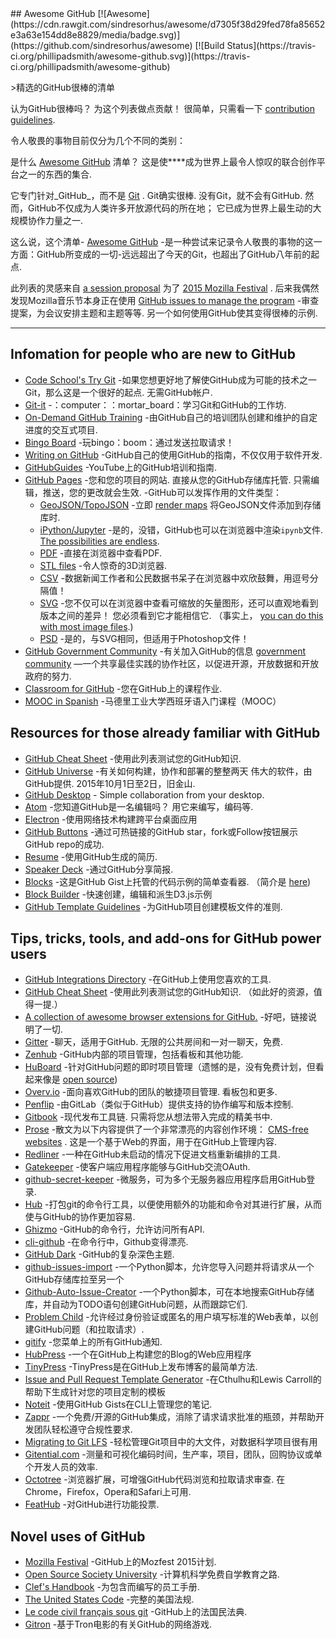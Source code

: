 <div class="github-widget" data-repo="phillipadsmith/awesome-github"></div>
<script async src="https://pagead2.googlesyndication.com/pagead/js/adsbygoogle.js"></script><ins class="adsbygoogle" style="display:block" data-ad-client="ca-pub-6890694312814945" data-ad-slot="5473692530" data-ad-format="auto"  data-full-width-responsive="true"></ins><script>(adsbygoogle = window.adsbygoogle || []).push({});</script>
## Awesome GitHub [![Awesome](https://cdn.rawgit.com/sindresorhus/awesome/d7305f38d29fed78fa85652e3a63e154dd8e8829/media/badge.svg)](https://github.com/sindresorhus/awesome) [![Build Status](https://travis-ci.org/phillipadsmith/awesome-github.svg)](https://travis-ci.org/phillipadsmith/awesome-github)


&gt;精选的GitHub很棒的清单

 认为GitHub很棒吗？  为这个列表做点贡献！  很简单，只需看一下 [contribution guidelines](https://github.com/phillipadsmith/awesome-github/blob/master/CONTRIBUTING.md).

令人敬畏的事物目前仅分为几个不同的类别： 


是什么 [Awesome GitHub](https://github.com/phillipadsmith/awesome-github)  清单？  这是使****成为世界上最令人惊叹的联合创作平台之一的东西的集合.

它专门针对_GitHub_，而不是 [Git](https://git-scm.com/) .  Git确实很棒.  没有Git，就不会有GitHub.  然而，GitHub不仅成为人类许多开放源代码的所在地；  它已成为世界上最生动的大规模协作力量之一.

这么说，这个清单- [Awesome GitHub](https://github.com/phillipadsmith/awesome-github) -是一种尝试来记录令人敬畏的事物的这一方面：GitHub所变成的一切-远远超出了今天的Git，也超出了GitHub八年前的起点.

此列表的灵感来自 [a session proposal](http://phillipadsmith.com/2015/09/github-gitdown.html) 为了 [2015 Mozilla Festival](https://2015.mozillafestival.org/) .  后来我偶然发现Mozilla音乐节本身正在使用 [GitHub issues to manage the program](https://github.com/mozilla/mozfest-program)  -审查提案，为会议安排主题和主题等等.  另一个如何使用GitHub使其变得很棒的示例.

------


## Infomation for people who are new to GitHub
- [Code School's Try Git](https://try.github.io/levels/1/challenges/1)  -如果您想更好地了解使GitHub成为可能的技术之一Git，那么这是一个很好的起点.  无需GitHub帐户.
- [Git-it](https://github.com/jlord/git-it) -：computer：：mortar_board：学习Git和GitHub的工作坊.
- [On-Demand GitHub Training](https://services.github.com/on-demand/) -由GitHub自己的培训团队创建和维护的自定进度的交互式项目. 
- [Bingo Board](https://github.com/muan/bingo-board) -玩bingo：boom：通过发送拉取请求！
- [Writing on GitHub](https://help.github.com/articles/writing-on-github/) -GitHub自己的使用GitHub的指南，不仅仅用于软件开发.
- [GitHubGuides](https://www.youtube.com/user/GitHubGuides) -YouTube上的GitHub培训和指南.
- [GitHub Pages](https://pages.github.com/) -您和您的项目的网站.
 直接从您的GitHub存储库托管.  只需编辑，推送，您的更改就会生效.
-GitHub可以发挥作用的文件类型：
  - [GeoJSON/TopoJSON](https://github.com/blog/1528-there-s-a-map-for-that) -立即 [render maps](https://github.com/benbalter/dc-maps/blob/master/maps/embassies.geojson) 将GeoJSON文件添加到存储库时.
  - [iPython/Jupyter](https://github.com/blog/1995-github-jupyter-notebooks-3) -是的，没错，GitHub也可以在浏览器中渲染`ipynb`文件. [The possibilities are endless](https://github.com/ipython/ipython/wiki/A-gallery-of-interesting-IPython-Notebooks).
  - [PDF](https://github.com/blog/1974-pdf-viewing) -直接在浏览器中查看PDF.
  - [STL files](https://github.com/blog/1465-stl-file-viewing) -令人惊奇的3D浏览器.
  - [CSV](https://github.com/blog/1601-see-your-csvs) -数据新闻工作者和公民数据书呆子在浏览器中欢欣鼓舞，用逗号分隔值！
  - [SVG](https://github.com/blog/1902-svg-viewing-diffing)  -您不仅可以在浏览器中查看可缩放的矢量图形，还可以直观地看到版本之间的差异！  您必须看到它才能相信它.  （事实上​​， [you can do this with most image files](https://github.com/blog/817-behold-image-view-modes).)
  - [PSD](https://github.com/blog/1845-psd-viewing-diffing) -是的，与SVG相同，但适用于Photoshop文件！
- [GitHub Government Community](https://github.com/government/welcome) -有关加入GitHub的信息 [government community](https://government.github.com/) —一个共享最佳实践的协作社区，以促进开源，开放数据和开放政府的努力.
- [Classroom for GitHub](https://classroom.github.com) -您在GitHub上的课程作业.
- [MOOC in Spanish](https://miriadax.net/web/gitmooc) -马德里工业大学西班牙语入门课程（MOOC）

## Resources for those already familiar with GitHub

- [GitHub Cheat Sheet](https://github.com/tiimgreen/github-cheat-sheet) -使用此列表测试您的GitHub知识.
- [GitHub Universe](http://githubuniverse.com/) -有关如何构建，协作和部署的整整两天
 伟大的软件，由GitHub提供.  2015年10月1日至2日，旧金山.
- [GitHub Desktop](https://desktop.github.com/) - Simple collaboration from your desktop.
- [Atom](https://github.com/blog/2031-announcing-atom-1-0)  -您知道GitHub是一名编辑吗？  用它来编写，编码等.
- [Electron](http://electron.atom.io/) -使用网络技术构建跨平台桌面应用
- [GitHub Buttons](https://ghbtns.com/) -通过可热链接的GitHub star，fork或Follow按钮展示GitHub repo的成功.
- [Resume](http://resume.github.io/) -使用GitHub生成的简历. 
- [Speaker Deck](https://speakerdeck.com/) -通过GitHub分享简报.
- [Blocks](http://bl.ocks.org/)  -这是GitHub Gist上托管的代码示例的简单查看器.  （简介是 [here](http://bost.ocks.org/mike/block/))
- [Block Builder](http://blockbuilder.org/) -快速创建，编辑和派生D3.js示例
- [GitHub Template Guidelines](https://github.com/cezaraugusto/github-template-guidelines) -为GitHub项目创建模板文件的准则.

## Tips, tricks, tools, and add-ons for GitHub power users
- [GitHub Integrations Directory](https://github.com/integrations) -在GitHub上使用您喜欢的工具.
- [GitHub Cheat Sheet](https://github.com/tiimgreen/github-cheat-sheet)  -使用此列表测试您的GitHub知识.  （如此好的资源，值得一提.）
- [A collection of awesome browser extensions for GitHub.](https://github.com/stefanbuck/awesome-browser-extensions-for-github) -好吧，链接说明了一切.
- [Gitter](https://gitter.im/)  -聊天，适用于GitHub.  无限的公共房间和一对一聊天，免费. 
- [Zenhub](https://www.zenhub.io/) -GitHub内部的项目管理，包括看板和其他功能.
- [HuBoard](https://huboard.com/) -针对GitHub问题的即时项目管理（遗憾的是，没有免费计划，但看起来像是 [open source](https://github.com/huboard/huboard-web))
- [Overv.io](https://overv.io/)  -面向喜欢GitHub的团队的敏捷项目管理.  看板包和更多.
- [Penflip](https://www.penflip.com/) -由GitLab（类似于GitHub）提供支持的协作编写和版本控制.
- [Gitbook](https://www.gitbook.com/)  -现代发布工具链.  只需将您从想法带入完成的精美书中.
- [Prose](http://prose.io/#about) -散文为以下内容提供了一个非常漂亮的内容创作环境： [CMS-free websites](https://developmentseed.org/blog/2012/07/27/build-cms-free-websites/) .  这是一个基于Web的界面，用于在GitHub上管理内容. 
- [Redliner](https://github.com/benbalter/redliner) -一种在GitHub未启动的情况下促进文档重新编排的工具. 
- [Gatekeeper](https://github.com/prose/gatekeeper) -使客户端应用程序能够与GitHub交流OAuth.
- [github-secret-keeper](https://github.com/HenrikJoreteg/github-secret-keeper) -微服务，可为多个无服务器应用程序启用GitHub登录.
- [Hub](https://github.com/github/hub) -打包git的命令行工具，以便使用额外的功能和命令对其进行扩展，从而使与GitHub的协作更加容易.
- [Ghizmo](https://github.com/jlevy/ghizmo) -GitHub的命令行，允许访问所有API.
- [cli-github](https://github.com/harshasrinivas/cli-github) -在命令行中，Github变得漂亮.
- [GitHub Dark](https://github.com/StylishThemes/Github-Dark) -GitHub的复杂深色主题.
- [github-issues-import](https://github.com/IQAndreas/github-issues-import) -一个Python脚本，允许您导入问题并将请求从一个GitHub存储库拉至另一个
- [Github-Auto-Issue-Creator](https://github.com/Ricky54326/Github-Auto-Issue-Creator) -一个Python脚本，可在本地搜索GitHub存储库，并自动为TODO语句创建GitHub问题，从而跟踪它们.
- [Problem Child](https://github.com/benbalter/problem_child) -允许经过身份验证或匿名的用户填写标准的Web表单，以创建GitHub问题（和拉取请求）.
- [gitify](http://gitify.io/) -您菜单上的所有GitHub通知.
- [HubPress](https://github.com/HubPress/hubpress.io) -一个在GitHub上构建您的Blog的Web应用程序
- [TinyPress](https://github.com/kehers/tinypress) -TinyPress是在GitHub上发布博客的最简单方法.
- [Issue and Pull Request Template Generator](https://www.talater.com/open-source-templates/) -在Cthulhu和Lewis Carroll的帮助下生成针对您的项目定制的模板
- [Noteit](https://github.com/Krukov/noteit) -使用GitHub Gists在CLI上管理您的笔记.
- [Zappr](https://github.com/zalando/zappr) -一个免费/开源的GitHub集成，消除了请求请求批准的瓶颈，并帮助开发团队轻松遵守合规性要求.
- [Migrating to Git LFS](http://vooban.com/en/tips-articles-geek-stuff/migrating-to-git-lfs-for-developing-deep-learning-applications-with-large-files/) -轻松管理Git项目中的大文件，对数据科学项目很有用
- [Gitential.com](https://gitential.com) -测量和可视化编码时间，生产率，项目，团队，回购协议或单个开发人员的效率.
- [Octotree](https://www.octotree.io/)  -浏览器扩展，可增强GitHub代码浏览和拉取请求审查.  在Chrome，Firefox，Opera和Safari上可用.
- [FeatHub](https://feathub.com/) -对GitHub进行功能投票.

## Novel uses of GitHub

- [Mozilla Festival](https://github.com/mozilla/mozfest-program) -GitHub上的Mozfest 2015计划.
- [Open Source Society University](https://github.com/open-source-society/computer-science) -计算机科学免费自学教育之路.
- [Clef's Handbook](https://github.com/clef/handbook) -为包含而编写的员工手册.
- [The United States Code](https://github.com/divegeek/uscode) -完整的美国法规.
- [Le code civil français sous git](https://github.com/steeve/france.code-civil) -GitHub上的法国民法典.
- [Gitron](https://gitron.herokuapp.com) -基于Tron电影的有关GitHub的网络游戏. 

